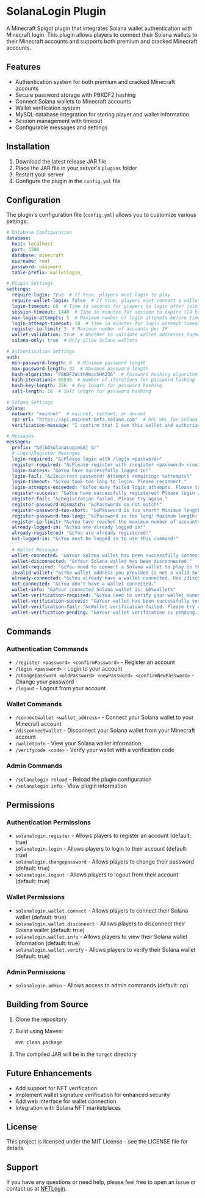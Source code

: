 # SolanaLogin Plugin

A Minecraft Spigot plugin that integrates Solana wallet authentication with Minecraft login. This plugin allows players to connect their Solana wallets to their Minecraft accounts and supports both premium and cracked Minecraft accounts.

## Features

- Authentication system for both premium and cracked Minecraft accounts
- Secure password storage with PBKDF2 hashing
- Connect Solana wallets to Minecraft accounts
- Wallet verification system
- MySQL database integration for storing player and wallet information
- Session management with timeout
- Configurable messages and settings

## Installation

1. Download the latest release JAR file
2. Place the JAR file in your server's `plugins` folder
3. Restart your server
4. Configure the plugin in the `config.yml` file

## Configuration

The plugin's configuration file (`config.yml`) allows you to customize various settings:

```yaml
# Database Configuration
database:
  host: localhost
  port: 3306
  database: minecraft
  username: root
  password: password
  table-prefix: walletlogin_

# Plugin Settings
settings:
  require-login: true  # If true, players must login to play
  require-wallet-login: false  # If true, players must connect a wallet to play
  login-timeout: 60  # Time in seconds for players to login after joining
  session-timeout: 1440  # Time in minutes for session to expire (24 hours)
  max-login-attempts: 5  # Maximum number of login attempts before timeout
  login-attempt-timeout: 10  # Time in minutes for login attempt timeout
  register-ip-limit: 3  # Maximum number of accounts per IP
  wallet-validation: true  # Whether to validate wallet addresses format
  solana-only: true  # Only allow Solana wallets

# Authentication Settings
auth:
  min-password-length: 6  # Minimum password length
  max-password-length: 32  # Maximum password length
  hash-algorithm: "PBKDF2WithHmacSHA256"  # Password hashing algorithm
  hash-iterations: 65536  # Number of iterations for password hashing
  hash-key-length: 256  # Key length for password hashing
  salt-length: 16  # Salt length for password hashing

# Solana Settings
solana:
  network: "mainnet"  # mainnet, testnet, or devnet
  rpc-url: "https://api.mainnet-beta.solana.com"  # RPC URL for Solana network
  verification-message: "I confirm that I own this wallet and authorize its use on the Minecraft server."  # Message to sign for verification

# Messages
messages:
  prefix: "&8[&6SolanaLogin&8] &r"
  # Login/Register Messages
  login-required: "&cPlease login with /login <password>"
  register-required: "&cPlease register with /register <password> <confirmPassword>"
  login-success: "&aYou have successfully logged in!"
  login-fail: "&cIncorrect password! Attempts remaining: %attempts%"
  login-timeout: "&cYou took too long to login. Please reconnect."
  login-attempts-exceeded: "&cToo many failed login attempts. Please try again later."
  register-success: "&aYou have successfully registered! Please login with /login <password>"
  register-fail: "&cRegistration failed. Please try again."
  register-password-mismatch: "&cPasswords do not match!"
  register-password-too-short: "&cPassword is too short! Minimum length: %length%"
  register-password-too-long: "&cPassword is too long! Maximum length: %length%"
  register-ip-limit: "&cYou have reached the maximum number of accounts for your IP!"
  already-logged-in: "&cYou are already logged in!"
  already-registered: "&cYou are already registered!"
  not-logged-in: "&cYou must be logged in to use this command!"

  # Wallet Messages
  wallet-connected: "&aYour Solana wallet has been successfully connected!"
  wallet-disconnected: "&cYour Solana wallet has been disconnected."
  wallet-required: "&cYou need to connect a Solana wallet to play on this server. Use /connectwallet <address>"
  invalid-wallet: "&cThe wallet address you provided is not a valid Solana address."
  already-connected: "&cYou already have a wallet connected. Use /disconnectwallet first."
  not-connected: "&cYou don't have a wallet connected."
  wallet-info: "&aYour connected Solana wallet is: &6%wallet%"
  wallet-verification-required: "&cYou need to verify your wallet ownership. Please check the website or use /verifycode <code>"
  wallet-verification-success: "&aYour wallet has been successfully verified!"
  wallet-verification-fail: "&cWallet verification failed. Please try again."
  wallet-verification-pending: "&eYour wallet verification is pending. Please complete the verification process."
```

## Commands

### Authentication Commands

- `/register <password> <confirmPassword>` - Register an account
- `/login <password>` - Login to your account
- `/changepassword <oldPassword> <newPassword> <confirmNewPassword>` - Change your password
- `/logout` - Logout from your account

### Wallet Commands

- `/connectwallet <wallet_address>` - Connect your Solana wallet to your Minecraft account
- `/disconnectwallet` - Disconnect your Solana wallet from your Minecraft account
- `/walletinfo` - View your Solana wallet information
- `/verifycode <code>` - Verify your wallet with a verification code

### Admin Commands

- `/solanalogin reload` - Reload the plugin configuration
- `/solanalogin info` - View plugin information

## Permissions

### Authentication Permissions

- `solanalogin.register` - Allows players to register an account (default: true)
- `solanalogin.login` - Allows players to login to their account (default: true)
- `solanalogin.changepassword` - Allows players to change their password (default: true)
- `solanalogin.logout` - Allows players to logout from their account (default: true)

### Wallet Permissions

- `solanalogin.wallet.connect` - Allows players to connect their Solana wallet (default: true)
- `solanalogin.wallet.disconnect` - Allows players to disconnect their Solana wallet (default: true)
- `solanalogin.wallet.info` - Allows players to view their Solana wallet information (default: true)
- `solanalogin.wallet.verify` - Allows players to verify their Solana wallet (default: true)

### Admin Permissions

- `solanalogin.admin` - Allows access to admin commands (default: op)

## Building from Source

1. Clone the repository
2. Build using Maven:

   ```bash
   mvn clean package
   ```

3. The compiled JAR will be in the `target` directory

## Future Enhancements

- Add support for NFT verification
- Implement wallet signature verification for enhanced security
- Add web interface for wallet connection
- Integration with Solana NFT marketplaces

## License

This project is licensed under the MIT License - see the LICENSE file for details.

## Support

If you have any questions or need help, please feel free to open an issue or contact us at [NFTLogin](https://nftlogin.com).
